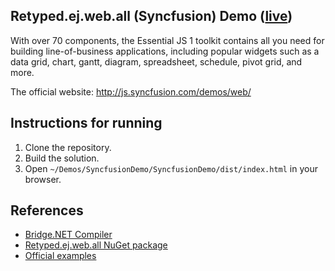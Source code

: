 ## Retyped.ej.web.all (Syncfusion) Demo ([live](https://demos.retyped.com/dist/syncfusion/))

With over 70 components, the Essential JS 1 toolkit contains all you need for building line-of-business applications, including popular widgets such as a data grid, chart, gantt, diagram, spreadsheet, schedule, pivot grid, and more.

The official website: http://js.syncfusion.com/demos/web/

## Instructions for running

1. Clone the repository.
1. Build the solution.
1. Open `~/Demos/SyncfusionDemo/SyncfusionDemo/dist/index.html` in your browser.

## References

- [Bridge.NET Compiler](https://bridge.net/)
- [Retyped.ej.web.all NuGet package](https://www.nuget.org/packages/retyped.ej.web.all/)
- [Official examples](http://js.syncfusion.com/demos/web/)
